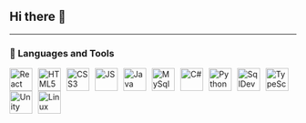 ## Hi there 👋

<!--
**AMendes12/AMendes12** is a ✨ _special_ ✨ repository because its `README.md` (this file) appears on your GitHub profile.

Here are some ideas to get you started:

- 🔭 I’m currently working on ...
- 🌱 I’m currently learning ...
- 👯 I’m looking to collaborate on ...
- 🤔 I’m looking for help with ...
- 💬 Ask me about ...
- 📫 How to reach me: ...
- 😄 Pronouns: ...
- ⚡ Fun fact: ...
-->

---

### 🧰 Languages and Tools

  <img align="left" alt="React" width="40px" style="padding-right:7px;" src="https://cdn.jsdelivr.net/gh/devicons/devicon@latest/icons/react/react-original-wordmark.svg"/>
  <img align="left" alt="HTML5" width="40px" style="padding-right:7px;" src="https://cdn.jsdelivr.net/gh/devicons/devicon@latest/icons/html5/html5-original-wordmark.svg"/>
  <img align="left" alt="CSS3" width="40px" style="padding-right:7px;" src="https://cdn.jsdelivr.net/gh/devicons/devicon@latest/icons/css3/css3-original-wordmark.svg" />
  <img align="left" alt="JS" width="40px" style="padding-right:7px;" src="https://cdn.jsdelivr.net/gh/devicons/devicon@latest/icons/javascript/javascript-original.svg" />
  <img align="left" alt="Java" width="40px" style="padding-right:7px;" src="https://cdn.jsdelivr.net/gh/devicons/devicon@latest/icons/java/java-original-wordmark.svg" />
  <img align="left" alt="MySql" width="40px" style="padding-right:7px;" src="https://cdn.jsdelivr.net/gh/devicons/devicon@latest/icons/mysql/mysql-original-wordmark.svg" />
  <img align="left" alt="C#" width="40px" style="padding-right:7px;" src="https://cdn.jsdelivr.net/gh/devicons/devicon@latest/icons/csharp/csharp-original.svg" />
  <img align="left" alt="Python" width="40px" style="padding-right:7px;" src="https://cdn.jsdelivr.net/gh/devicons/devicon@latest/icons/python/python-original-wordmark.svg" />
  <img align="left" alt="SqlDeveloper" width="40px" style="padding-right:7px;" src="https://cdn.jsdelivr.net/gh/devicons/devicon@latest/icons/sqldeveloper/sqldeveloper-original.svg" />
  <img align="left" alt="TypeScript" width="40px" style="padding-right:7px;" src="https://cdn.jsdelivr.net/gh/devicons/devicon@latest/icons/typescript/typescript-original.svg" />
  <img align="left" alt="Unity" width="40px" style="padding-right:7px;" src="https://cdn.jsdelivr.net/gh/devicons/devicon@latest/icons/unity/unity-original-wordmark.svg" />
  <img align="left" alt="Linux" width="40px" style="padding-right:7px;"  src="https://cdn.jsdelivr.net/gh/devicons/devicon@latest/icons/linux/linux-original.svg" />









